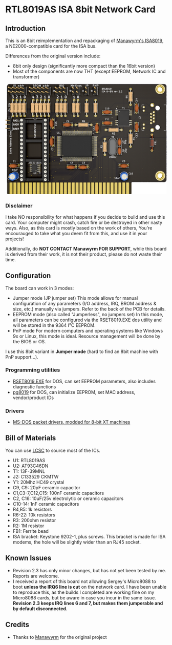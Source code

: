 # RTL8019AS ISA 8bit Network Card

## Introduction

This is an 8bit reimplementation and repackaging of [Manawyrm's ISA8019](https://github.com/Manawyrm/ISA8019), a NE2000-compatible card for the ISA bus.

Differences from the original version include:
- 8bit only design (significantly more compact than the 16bit version)
- Most of the components are now THT (except EEPROM, Network IC and transformer)

![Rev. 2.2 PCB](pics/ISA8019.png)

### Disclaimer

I take NO responsibility for what happens if you decide to build and use this card. Your computer might crash, catch fire or be destroyed in other nasty ways.
Also, as this card is mostly based on the work of others, You're encourauged to take what you deem fit from this, and use it in your projects!

Additionally, do **NOT CONTACT Manawyrm FOR SUPPORT**, while this board is derived from their work, it is not their product, please do not waste their time.

## Configuration

The board can work in 3 modes:
- Jumper mode (JP jumper set)
This mode allows for manual configuration of any parameters (I/O address, IRQ, BROM address & size, etc.) manually via jumpers. Refer to the back of the PCB for details. 
- EEPROM mode (also called "Jumperless", no jumpers set)
In this mode, all parameters can be configured via the RSET8019.EXE dos utility and will be stored in the 9364 I²C EEPROM.
- PnP mode
For modern computers and operating systems like Windows 9x or Linux, this mode is ideal. Resource management will be done by the BIOS or OS.

I use this 8bit variant in **Jumper mode** (hard to find an 8bit machine with PnP support...).

### Programming utilities

- [RSET8019.EXE](software/Programming%20utilities/Rset8019.exe) for DOS, can set EEPROM parameters, also includes diagnostic functions
- [pg8019](software/Programming%20utilities/pg8019) for DOS, can initialize EEPROM, set MAC address, vendor/product IDs 

### Drivers

- [MS-DOS packet drivers, modded for 8-bit XT machines](software/Drivers/Crynwr%20packet%20driver%20-%20modified%20for%208bit%20operation)

## Bill of Materials

You can use [LCSC](https://lcsc.com) to source most of the ICs.

- U1: RTL8019AS
- U2: AT93C46DN
- T1: 13F-39MNL
- J2: C133529 CKMTW
- Y1: 20Mhz HC49 crystal
- C9, C9: 20pF ceramic capacitor
- C1,C3-7,C12,C15: 100nF ceramic capacitors
- C2, C16: 10uF/25v electrolytic or ceramic capacitors
- C10-14: 1nF ceramic capacitors
- R4,R5: 1k resistors
- R6-22: 10k resistors
- R3: 200ohm resistor
- R2: 1M resistor
- FB1: Ferrite bead
- ISA bracket: Keystone 9202-1, plus screws. This bracket is made for ISA modems, the hole will be slightly wider than an RJ45 socket.

## Known Issues

- Revision 2.3 has only minor changes, but has not yet been tested by me. Reports are welcome.
- I received a report of this board not allowing Sergey's Micro8088 to boot **unless the IRQ6 line is cut** on the network card. I have been unable to reproduce this, as the builds I completed are working fine on my Micro8088 cards, but be aware in case you incur in the same issue. **Revision 2.3 keeps IRQ lines 6 and 7, but makes them jumperable and by default disconnected**.

## Credits

- Thanks to [Manawyrm](https://github.com/Manawyrm/ISA8019) for the original project

